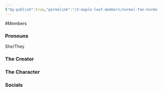 ```yaml
---
{"dg-publish":true,"permalink":"/2-maple-leaf-members/normal-fan-normal/","created":"2024-12-23T14:30:23.480-05:00"}
---
```


#Members 
### Pronouns 
She/They
### The Creator
### The Character
### Socials
